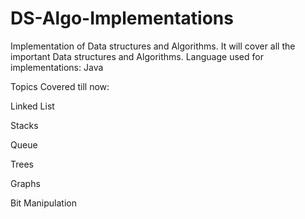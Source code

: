 # DS-Algo-Implementations
Implementation of Data structures and Algorithms. It will cover all the important Data structures and Algorithms.
Language used for implementations: Java

Topics Covered till now:

Linked List

Stacks

Queue

Trees

Graphs

Bit Manipulation

